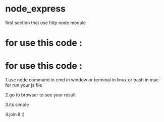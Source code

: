 # node_express

first section that use http node module 

# for use this code :

# for use this code :

  1.use node command in cmd in window  or terminal in linux  or  bash in mac for run your js file 
  
  2.go to browser to see your result
  
  3.its simple 
  
  4.join it :)
  
